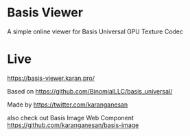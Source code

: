 # Basis Viewer

A simple online viewer for Basis Universal GPU Texture Codec

# Live 

https://basis-viewer.karan.pro/

Based on https://github.com/BinomialLLC/basis_universal/

Made by https://twitter.com/karanganesan

also check out Basis Image Web Component https://github.com/karanganesan/basis-image
